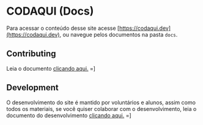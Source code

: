 # CODAQUI (Docs)

Para acessar o conteúdo desse site acesse [https://codaqui.dev](https://codaqui.dev), ou navegue pelos documentos na pasta `docs`.


## Contributing

Leia o documento [clicando aqui.](https://www.codaqui.dev/quero/apoiar/) =]

## Development

O desenvolvimento do site é mantido por voluntários e alunos, assim como todos os materiais, se você quiser colaborar com o desenvolvimento, leia o documento do desenvolvimento [clicando aqui.](DEVELOPMENT.md) =] 